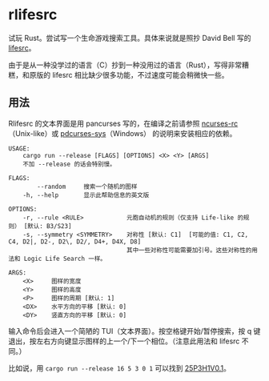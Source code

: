 # rlifesrc

试玩 Rust。尝试写一个生命游戏搜索工具。具体来说就是照抄 David Bell 写的 [lifesrc](https://github.com/DavidKinder/Xlife/tree/master/Xlife35/source/lifesearch)。

由于是从一种没学过的语言（C）抄到一种没用过的语言（Rust），写得非常糟糕，和原版的 lifesrc 相比缺少很多功能，不过速度可能会稍微快一些。

## 用法

Rlifesrc 的文本界面是用 pancurses 写的，在编译之前请参照 [ncurses-rc](https://github.com/jeaye/ncurses-rs)（Unix-like）或 [pdcurses-sys](https://github.com/ihalila/pdcurses-sys)（Windows） 的说明来安装相应的依赖。

```text
USAGE:
    cargo run --release [FLAGS] [OPTIONS] <X> <Y> [ARGS]
    不加 --release 的话会特别慢。

FLAGS:
        --random     搜索一个随机的图样
    -h, --help       显示此帮助信息的英文版

OPTIONS:
    -r, --rule <RULE>            元胞自动机的规则（仅支持 Life-like 的规则） [默认: B3/S23]
    -s, --symmetry <SYMMETRY>    对称性 [默认: C1]  [可能的值: C1, C2, C4, D2|, D2-, D2\, D2/, D4+, D4X, D8]
                                 其中一些对称性可能需要加引号。这些对称性的用法和 Logic Life Search 一样。

ARGS:
    <X>     图样的宽度
    <Y>     图样的高度
    <P>     图样的周期 [默认: 1]
    <DX>    水平方向的平移 [默认: 0]
    <DY>    竖直方向的平移 [默认: 0]
```

输入命令后会进入一个简陋的 TUI（文本界面）。按空格键开始/暂停搜索，按 q 键退出，按左右方向键显示图样的上一个/下一个相位。（注意此用法和 lifesrc 不同。）

比如说，用 `cargo run --release 16 5 3 0 1` 可以找到 [25P3H1V0.1](http://conwaylife.com/wiki/25P3H1V0.1)。
